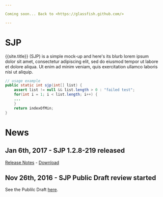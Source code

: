 ```yaml
---

Coming soon... Back to <https://glassfish.github.com/>

---
```




# SJP

{{site.title}} (SJP) is a simple mock-up and here's its blurb lorem ipsum dolor sit amet, consectetur adipiscing elit, sed do eiusmod tempor ut labore et dolore aliqua. Ut enim ad minim veniam, quis exercitation ullamco laboris nisi ut aliquip.

```java
// usage example
public static int sjp(int[] list) {
	assert list != null && list.length > 0 : "failed test";
	for(int i = 1; i < list.length; i++) {	
	...
	}
	return indexOfMin;
}
```

# News

## Jan 6th, 2017 - SJP 1.2.8-219 released ##

[Release Notes](http://oracle.com) - [Download](http://oracle.com)

## Nov 26th, 2016 - SJP Public Draft review started ##

See the Publilc Draft [here](http://oracle.com).

